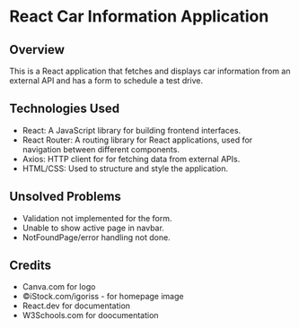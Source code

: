 # React Car Information Application

## Overview

This is a React application that fetches and displays car information from an external API and has a form to schedule a test drive.

## Technologies Used

- React: A JavaScript library for building frontend interfaces.
- React Router: A routing library for React applications, used for navigation between different components.
- Axios: HTTP client for for fetching data from external APIs.
- HTML/CSS: Used to structure and style the application.

## Unsolved Problems

- Validation not implemented for the form.
- Unable to show active page in navbar.
- NotFoundPage/error handling not done.

## Credits

- Canva.com for logo
- ©iStock.com/igoriss - for homepage image
- React.dev for documentation
- W3Schools.com for doocumentation
